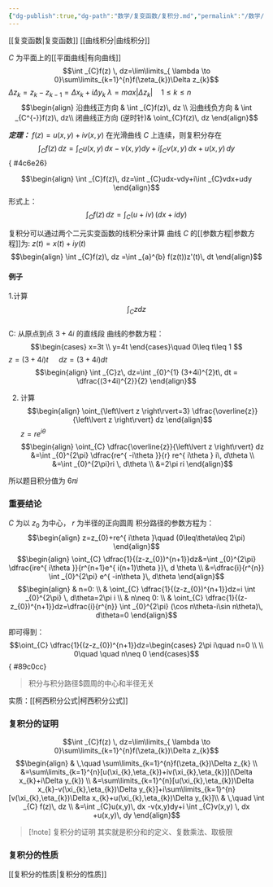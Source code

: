 ```yaml
---
{"dg-publish":true,"dg-path":"数学/复变函数/复积分.md","permalink":"/数学/复变函数/复积分/","dgPassFrontmatter":true,"noteIcon":"","created":"2024-05-21T15:20:28.122+08:00","updated":"2024-05-22T22:14:40.475+08:00"}
---
```


[[复变函数\|复变函数]]  [[曲线积分\|曲线积分]]   

$C$ 为平面上的[[平面曲线\|有向曲线]]
$$\int _{C}f(z) \, dz=\lim\limits_{ \lambda \to 0}\sum\limits_{k=1}^{n}f(\zeta_{k})\Delta z_{k}$$
$\Delta z_{k}=z_{k}-z_{k-1}=\Delta x_{k}+i\Delta y_{k}$
$\lambda=max|\Delta z_{k}|\quad 1\leq k\leq n$
$$\begin{align}
沿曲线正方向 &  \int  _{C}f(z)\, dz  \\
沿曲线负方向  & \int  _{C^{-}}f(z)\, dz\\
闭曲线正方向 (逆时针)& \oint_{C}f(z)\, dz 
\end{align}$$

***定理：***
$f(z)=u(x,y)+iv(x,y)$ 在光滑曲线 $C$ 上连续，则复积分存在
$$
\int _{C} f(z)\, dz=\int _{C}u(x,y)\, dx -v(x,y)dy+i \int _{C}v(x,y) \, dx +u(x,y)\, dy
$$
{ #4c6e26}


$$\begin{align}
\int  _{C}f(z)\, dz=\int  _{C}udx-vdy+i\int  _{C}vdx+udy
\end{align}$$
形式上：
$$
\int _{C}^{} f(z)\, dz=\int _{C}^{} (u+iv)\, (dx+idy)  
$$

复积分可以通过两个二元实变函数的线积分来计算
曲线 $C$ 的[[参数方程\|参数方程]]为:
$z(t)=x(t)+iy(t)$
$$\begin{align}
\int  _{C}f(z)\, dz =\int _{a}^{b} f(z(t))z'(t)\, dt 
\end{align}$$

#### 例子 
1.计算 $$\int_{C}zdz$$   
C: 从原点到点 $3+4i$ 的直线段
曲线的参数方程：
 $$\begin{cases}
x=3t \\
y=4t
\end{cases}\quad  0\leq t\leq 1
$$
 $z=(3+4i)t$   $\quad dz=(3+4i)dt$
 $$\begin{align}
\int  _{C}z\, dz=\int _{0}^{1} (3+4i)^{2}t\, dt  = \dfrac{(3+4i)^{2}}{2}
\end{align}$$

2. 计算 $$\begin{align}
\oint_{\left\lvert  z \right\rvert=3}  \dfrac{\overline{z}}{\left\lvert  z \right\rvert} dz  
\end{align}$$
$z=re^{ i\theta }$
$$\begin{align}
\oint_{C}  \dfrac{\overline{z}}{\left\lvert  z \right\rvert} dz  &=\int _{0}^{2\pi} \dfrac{re^{ -i\theta }}{r} re^{ i\theta } i\, d\theta  \\
&=\int _{0}^{2\pi}ri \, d\theta \\
&=2\pi ri
\end{align}$$

所以题目积分值为 $6\pi i$
### 重要结论
$C$ 为以 $z_{0}$ 为中心， $r$ 为半径的正向圆周
积分路径的参数方程为：
$$\begin{align}
z=z_{0}+re^{ i\theta }\quad (0\leq\theta\leq 2\pi)
\end{align}$$
$$\begin{align} 
\oint_{C} \dfrac{1}{(z-z_{0})^{n+1}}dz&=\int _{0}^{2\pi} \dfrac{ire^{ i\theta }}{r^{n+1}e^{ i(n+1)\theta }}\, d \theta \\
&=\dfrac{i}{r^{n}} \int _{0}^{2\pi} e^{ -in\theta }\, d\theta
\end{align}$$
$$\begin{align}
 & n=0: \\
& \oint_{C} \dfrac{1}{(z-z_{0})^{n+1}}dz=i \int _{0}^{2\pi} \, d\theta=2\pi i \\
 & n\neq 0: \\
& \oint_{C} \dfrac{1}{(z-z_{0})^{n+1}}dz=\dfrac{i}{r^{n}} \int _{0}^{2\pi} (\cos n\theta-i\sin n\theta)\, d\theta=0
\end{align}$$

即可得到：
$$\oint_{C} \dfrac{1}{(z-z_{0})^{n+1}}dz=\begin{cases}
2\pi i\quad n=0  \\
\\
0\quad \quad n\neq 0
\end{cases}$$
{ #89c0cc}


>积分与积分路径$圆周的中心和半径无关

实质：[[柯西积分公式\|柯西积分公式]]
### 复积分的证明
$$\int _{C}f(z) \, dz=\lim\limits_{ \lambda \to 0}\sum\limits_{k=1}^{n}f(\zeta_{k})\Delta z_{k}$$
$$\begin{align}
 & \,\quad \sum\limits_{k=1}^{n}f(\zeta_{k})\Delta z_{k} \\
&=\sum\limits_{k=1}^{n}[u(\xi_{k},\eta_{k})+iv(\xi_{k},\eta_{k})](\Delta x_{k}+i\Delta y_{k}) \\
&=\sum\limits_{k=1}^{n}[u(\xi_{k},\eta_{k})\Delta x_{k}-v(\xi_{k},\eta_{k})\Delta y_{k}]+i\sum\limits_{k=1}^{n}[v(\xi_{k},\eta_{k})\Delta x_{k}+u(\xi_{k},\eta_{k})\Delta y_{k}]\\ 
& \,\quad \int _{C} f(z)\, dz \\
&=\int _{C}u(x,y)\, dx -v(x,y)dy+i \int _{C}v(x,y) \, dx +u(x,y)\, dy
\end{align}$$
>[!note] 复积分的证明
>其实就是积分和的定义、复数乘法、取极限

### 复积分的性质
[[复积分的性质\|复积分的性质]]


